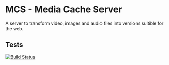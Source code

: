 # MCS - Media Cache Server
A server to transform video, images and audio files into versions suitible for the web.

## Tests
[![Build Status](https://travis-ci.org/mattiasrunge/mcs.png)](https://travis-ci.org/mattiasrunge/mcs)

